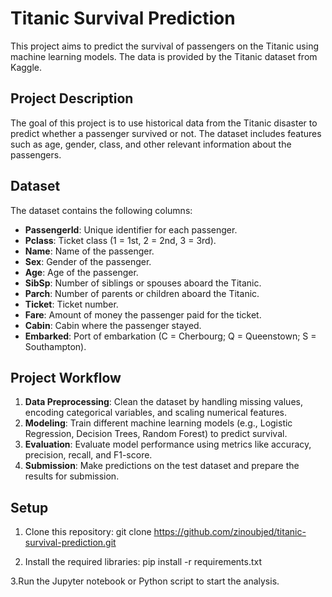 # Titanic Survival Prediction

This project aims to predict the survival of passengers on the Titanic using machine learning models. The data is provided by the Titanic dataset from Kaggle.

## Project Description

The goal of this project is to use historical data from the Titanic disaster to predict whether a passenger survived or not. The dataset includes features such as age, gender, class, and other relevant information about the passengers.

## Dataset

The dataset contains the following columns:

- **PassengerId**: Unique identifier for each passenger.
- **Pclass**: Ticket class (1 = 1st, 2 = 2nd, 3 = 3rd).
- **Name**: Name of the passenger.
- **Sex**: Gender of the passenger.
- **Age**: Age of the passenger.
- **SibSp**: Number of siblings or spouses aboard the Titanic.
- **Parch**: Number of parents or children aboard the Titanic.
- **Ticket**: Ticket number.
- **Fare**: Amount of money the passenger paid for the ticket.
- **Cabin**: Cabin where the passenger stayed.
- **Embarked**: Port of embarkation (C = Cherbourg; Q = Queenstown; S = Southampton).

## Project Workflow

1. **Data Preprocessing**: Clean the dataset by handling missing values, encoding categorical variables, and scaling numerical features.
2. **Modeling**: Train different machine learning models (e.g., Logistic Regression, Decision Trees, Random Forest) to predict survival.
3. **Evaluation**: Evaluate model performance using metrics like accuracy, precision, recall, and F1-score.
4. **Submission**: Make predictions on the test dataset and prepare the results for submission.

## Setup

1. Clone this repository:
git clone https://github.com/zinoubjed/titanic-survival-prediction.git

2.  Install the required libraries:
pip install -r requirements.txt

3.Run the Jupyter notebook or Python script to start the analysis.


